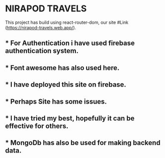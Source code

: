 # NIRAPOD TRAVELS

This project has build using react-router-dom, our site #Link (https://nirapod-travels.web.app/).

## * For Authentication i have used firebase authentication system.
## * Font awesome  has also used here.
## * I have deployed this site on firebase.
## * Perhaps Site has some issues.
## * I have tried my best, hopefully it can be effective for others.
## * MongoDb has also be used for making backend data.